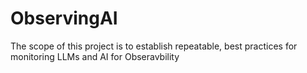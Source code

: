 # ObservingAI
The scope of this project is to establish repeatable, best practices for monitoring LLMs and AI for Obseravbility

